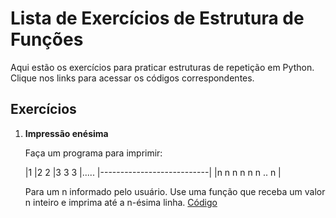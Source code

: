 # Lista de Exercícios de Estrutura de Funções

Aqui estão os exercícios para praticar estruturas de repetição em Python. Clique nos links para acessar os códigos correspondentes.

## Exercícios

1. **Impressão enésima**

   Faça um programa para imprimir:

    |1
    |2   2
    |3   3   3
    |.....
    |---------------------------|
    |n   n   n   n   n   n  .. n |
    
    Para um n informado pelo usuário. Use uma função que receba um valor n inteiro e imprima até a n-ésima linha.
[Código](./impressao_enesima.py)